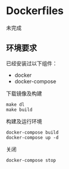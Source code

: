 # Dockerfiles
未完成


## 环境要求

已经安装过以下组件：

- docker
- docker-compose

下载镜像及构建
```shell
make dl
make build
```
构建及运行环境
```shell
docker-compose build
docker-compose up -d
```
关闭
```shell
docker-compose stop
```
